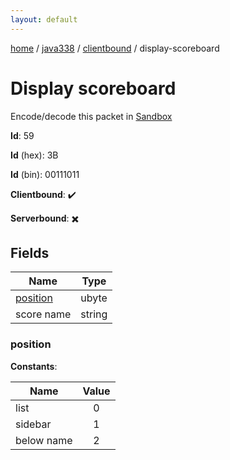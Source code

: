 ```yaml
---
layout: default
---
```


[home](/)  /  [java338](/protocol/java338)  /  [clientbound](/protocol/java338/clientbound)  /  display-scoreboard

# Display scoreboard

Encode/decode this packet in [Sandbox](../../../sandbox/java338#clientbound.display_scoreboard)

**Id**: 59

**Id** (hex): 3B

**Id** (bin): 00111011

**Clientbound**: ✔️

**Serverbound**: ✖️

## Fields

Name | Type
---|---
[position](#position) | ubyte
score name | string

### position

**Constants**:

Name | Value
---|:---:
list | 0
sidebar | 1
below name | 2
